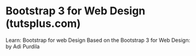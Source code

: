 # Bootstrap 3 for Web Design (tutsplus.com)

Learn: Bootstrap for web Design
Based on the Bootstrap 3 for Web Design: by Adi Purdila  
